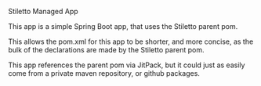 Stiletto Managed App

This app is a simple Spring Boot app, that uses the Stiletto parent pom.

This allows the pom.xml for this app to be shorter, and more concise, as the bulk of the declarations are 
made by the Stiletto parent pom. 

This app references the parent pom via JitPack, but it could just as easily come from a private maven repository, or github packages.  
